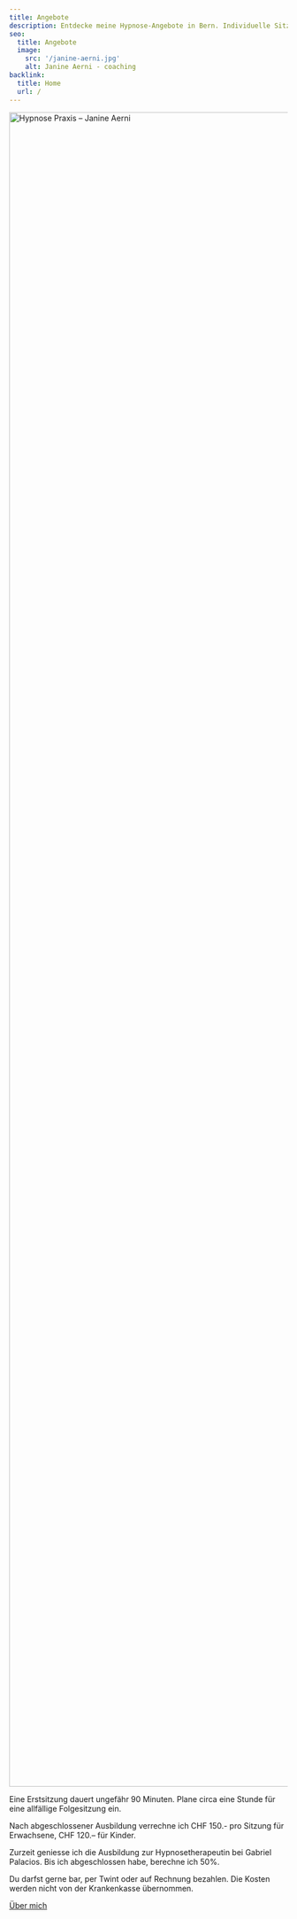 ```yaml
---
title: Angebote
description: Entdecke meine Hypnose-Angebote in Bern. Individuelle Sitzungen gegen Stress, Ängste und mehr. Erstsitzungen 90 Min., Folgesitzungen 60 Min.
seo:
  title: Angebote
  image:
    src: '/janine-aerni.jpg'
    alt: Janine Aerni - coaching
backlink:
  title: Home
  url: /
---
```


<picture class="overflow-hidden rounded-xl">
<img
  srcset="../praxis-400w.avif 400w, ../praxis-600w.avif 600w, ../praxis-800w.avif 800w"
  sizes="(max-width: 400px) 400px, (max-width: 600px) 600px, (min-width: 601px) 800px"
  src="../praxis-800w.avif"
  alt="Hypnose Praxis – Janine Aerni"
  width="4032"
  height="3024"
  loading="lazy"
/>
</picture>

Eine Erstsitzung dauert ungefähr 90 Minuten. Plane circa eine Stunde für eine allfällige Folgesitzung ein.

Nach abgeschlossener Ausbildung verrechne ich CHF 150.- pro Sitzung für Erwachsene, CHF 120.– für Kinder.

Zurzeit geniesse ich die Ausbildung zur Hypnosetherapeutin bei Gabriel Palacios. Bis ich abgeschlossen habe, berechne ich 50%.

Du darfst gerne bar, per Twint oder auf Rechnung bezahlen.
Die Kosten werden nicht von der Krankenkasse übernommen.

<a
href="/janine-aerni"
class="inline-flex items-center justify-center px-6 py-3 text-base leading-tight font-bold text-red-600 bg-transparent border border-red-600 rounded-full transition hover:bg-red-500 hover:text-red-50 no-underline "
onclick="document.app.emitEvent('mouseDown', 'trigger-to-4');"> Über mich</a>
